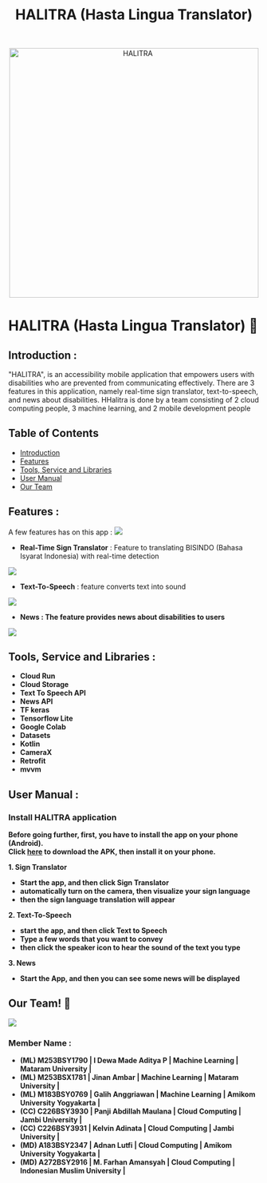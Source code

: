 <h1 align="center"> HALITRA (Hasta Lingua Translator) </h1> <br>
<p align="center">
  <a href="https://github.com/CH2-PS248/CH2-PS248/assets/152416965/964dd865-e3f6-4131-a372-c761a07239a0">
    <img alt="HALITRA" title="HALITRA" src="https://github.com/CH2-PS248/CH2-PS248/assets/152416965/964dd865-e3f6-4131-a372-c761a07239a0" width="500">
  </a>
</p>

# HALITRA (Hasta Lingua Translator) 👋

## <a name="introduction"></a> Introduction :
"HALITRA", is an accessibility mobile application that empowers users with disabilities who are prevented from communicating effectively. There are 3 features in this application, namely real-time sign translator, text-to-speech, and news about disabilities. HHalitra is done by a team consisting of 2 cloud computing people, 3 machine learning, and 2 mobile development people

## Table of Contents

- [Introduction](#introduction)
- [Features](#features)
- [Tools, Service and Libraries](#libraries)
- [User Manual](#user-manual)
- [Our Team](#team)

## <a name="features"></a> Features :
A few features has on this app :
<img src="https://github.com/CH2-PS248/CH2-PS248/assets/152416965/e178098f-7410-4626-b811-f9c34fc6d6f7">

* <b>Real-Time Sign Translator</b> : Feature to translating BISINDO (Bahasa Isyarat Indonesia) with real-time detection
<img src="https://github.com/CH2-PS248/CH2-PS248/assets/152416965/c16e2e5f-c8ef-44fd-a51b-6c4c2423316d">
  
* <b>Text-To-Speech</b> : feature converts text into sound
<img src="https://github.com/CH2-PS248/CH2-PS248/assets/152416965/2e642346-8119-431d-9a30-326e5932f897">

  
* <b>News<b> : The feature provides news about disabilities to users 
<img src="https://github.com/CH2-PS248/CH2-PS248/assets/152416965/e5b21f35-3195-4bb8-adb0-0f9dea3286bd">


## <a name="libraries"></a> Tools, Service and Libraries :
  - <b>Cloud Run</b>
  - <b>Cloud Storage</b>
  - <b>Text To Speech API</b>
  - <b>News API</b>
  - <b>TF keras</b>
  - <b>Tensorflow Lite</b>
  - <b>Google Colab</b>
  - <b>Datasets</b>
  - <b>Kotlin</b>
  - <b>CameraX</b>
  - <b>Retrofit</b>
  - <b>mvvm</b>

## <a name="user-manual"></a> User Manual :

### Install HALITRA application
Before going further, first, you have to install the app on your phone (Android). <br />
Click [here](https://drive.google.com/file/d/1dyaXPNRx5msiKtOiURt2x7PRtP2GaYLy/view?usp=sharing) to download the APK, then install it on your phone. 

**1. Sign Translator**
- Start the app, and then click Sign Translator
- automatically turn on the camera, then visualize your sign language
- then the sign language translation will appear

**2. Text-To-Speech**
- start the app, and then click Text to Speech
- Type a few words that you want to convey
- then click the speaker icon to hear the sound of the text you type



**3. News**
- Start the App, and then you can see some news will be displayed


## <a name="team"></a> Our Team! 👋

<img src="https://github.com/CH2-PS248/CH2-PS248/assets/152416965/52f4e8dd-0e94-402c-8a49-4feb8c1db2c1)">

### Member Name :

- (ML) M253BSY1790 | I Dewa Made Aditya P | Machine Learning | Mataram University |                             
- (ML) M253BSX1781 | Jinan Ambar | Machine Learning | Mataram University |                             
- (ML) M183BSY0769 | Galih Anggriawan | Machine Learning | Amikom University Yogyakarta |                             
- (CC) C226BSY3930 | Panji Abdillah Maulana | Cloud Computing | Jambi University |                             
- (CC) C226BSY3931 | Kelvin Adinata | Cloud Computing | Jambi University |                             
- (MD) A183BSY2347 | Adnan Lutfi | Cloud Computing | Amikom University Yogyakarta | <br>
- (MD) A272BSY2916 | M. Farhan Amansyah | Cloud Computing | Indonesian Muslim University |
